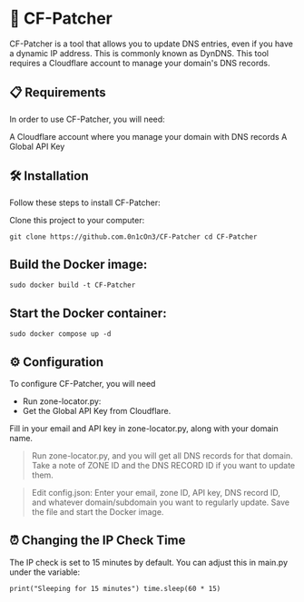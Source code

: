 # 🚀 CF-Patcher

CF-Patcher is a tool that allows you to update DNS entries, even if you have a dynamic IP address. This is commonly known as DynDNS. This tool requires a Cloudflare account to manage your domain's DNS records.

## 📋 Requirements

In order to use CF-Patcher, you will need:

A Cloudflare account where you manage your domain with DNS records
A Global API Key
## 🛠️ Installation

Follow these steps to install CF-Patcher:

Clone this project to your computer:

``git clone https://github.com.0n1cOn3/CF-Patcher
cd CF-Patcher``

## Build the Docker image:

``sudo docker build -t CF-Patcher``

## Start the Docker container:
``sudo docker compose up -d``
## ⚙️ Configuration

To configure CF-Patcher, you will need 

- Run zone-locator.py:
- Get the Global API Key from Cloudflare.

Fill in your email and API key in zone-locator.py, along with your domain name.

> Run zone-locator.py, and you will get all DNS records for that domain.
Take a note of ZONE ID and the DNS RECORD ID if you want to update them.

> Edit config.json:
Enter your email, zone ID, API key, DNS record ID, and whatever domain/subdomain you want to regularly update.
Save the file and start the Docker image.

## ⏰ Changing the IP Check Time

The IP check is set to 15 minutes by default. You can adjust this in main.py under the variable:

``print("Sleeping for 15 minutes") time.sleep(60 * 15)``

